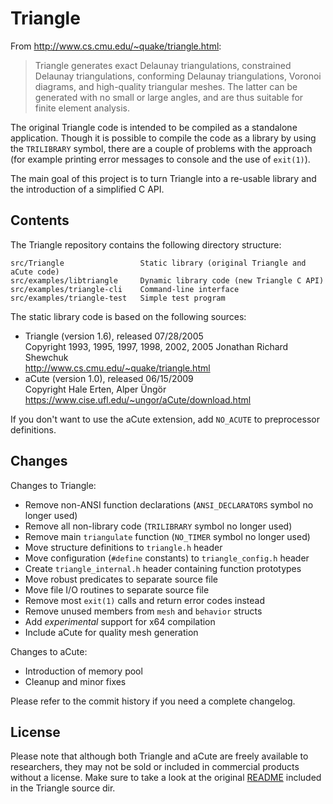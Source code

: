 Triangle
========

From http://www.cs.cmu.edu/~quake/triangle.html:
> Triangle generates exact Delaunay triangulations, constrained Delaunay triangulations, conforming Delaunay triangulations, Voronoi diagrams, and high-quality triangular meshes. The latter can be generated with no small or large angles, and are thus suitable for finite element analysis.

The original Triangle code is intended to be compiled as a standalone application. Though it is possible to compile the code as a library by using the `TRILIBRARY` symbol, there are a couple of problems with the approach (for example printing error messages to console and the use of `exit(1)`).

The main goal of this project is to turn Triangle into a re-usable library and the introduction of a simplified C API.

## Contents ##

The Triangle repository contains the following directory structure:

    src/Triangle                 Static library (original Triangle and aCute code)
    src/examples/libtriangle     Dynamic library code (new Triangle C API)
    src/examples/triangle-cli    Command-line interface
    src/examples/triangle-test   Simple test program

The static library code is based on the following sources:

- Triangle (version 1.6), released 07/28/2005  
  Copyright 1993, 1995, 1997, 1998, 2002, 2005 Jonathan Richard Shewchuk  
  http://www.cs.cmu.edu/~quake/triangle.html
- aCute (version 1.0), released 06/15/2009  
  Copyright Hale Erten, Alper Üngör  
  https://www.cise.ufl.edu/~ungor/aCute/download.html

If you don't want to use the aCute extension, add `NO_ACUTE` to preprocessor definitions.

## Changes ##

Changes to Triangle:

 - Remove non-ANSI function declarations (`ANSI_DECLARATORS` symbol no longer used)
 - Remove all non-library code (`TRILIBRARY` symbol no longer used)
 - Remove main `triangulate` function (`NO_TIMER` symbol no longer used)
 - Move structure definitions to `triangle.h` header
 - Move configuration (`#define` constants) to `triangle_config.h` header
 - Create `triangle_internal.h` header containing function prototypes
 - Move robust predicates to separate source file
 - Move file I/O routines to separate source file
 - Remove most ```exit(1)``` calls and return error codes instead
 - Remove unused members from `mesh` and `behavior` structs
 - Add *experimental* support for x64 compilation
 - Include aCute for quality mesh generation
 
Changes to aCute:

 - Introduction of memory pool
 - Cleanup and minor fixes

Please refer to the commit history if you need a complete changelog.

## License ##

Please note that although both Triangle and aCute are freely available to researchers, they may not be sold or included in commercial products without a license. Make sure to take a look at the original [README](https://github.com/wo80/Triangle/tree/master/src/Triangle) included in the Triangle source dir.
